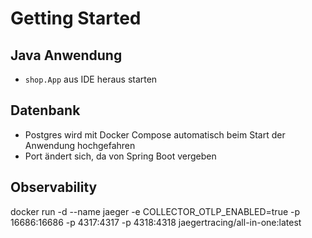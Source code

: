 # Getting Started

## Java Anwendung
- `shop.App` aus IDE heraus starten

## Datenbank

- Postgres wird mit Docker Compose automatisch beim Start der Anwendung hochgefahren
- Port ändert sich, da von Spring Boot vergeben

## Observability

docker run -d --name jaeger -e COLLECTOR_OTLP_ENABLED=true -p 16686:16686 -p 4317:4317 -p 4318:4318 jaegertracing/all-in-one:latest

